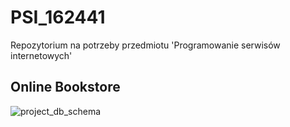 # PSI_162441
Repozytorium na potrzeby przedmiotu 'Programowanie serwisów internetowych'

## Online Bookstore

![project_db_schema](https://user-images.githubusercontent.com/72739801/200042343-353e38ee-2aff-4000-afeb-1685c1053fbb.png)


